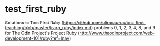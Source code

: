 # test_first_ruby

Solutions to Test First Ruby (https://github.com/ultrasaurus/test-first-teaching/blob/master/learn_ruby/index.md) problems 0, 1, 2, 3, 4, 8, and 9 for The Odin Project's Project Ruby (http://www.theodinproject.com/web-development-101/ruby?ref=lnav)